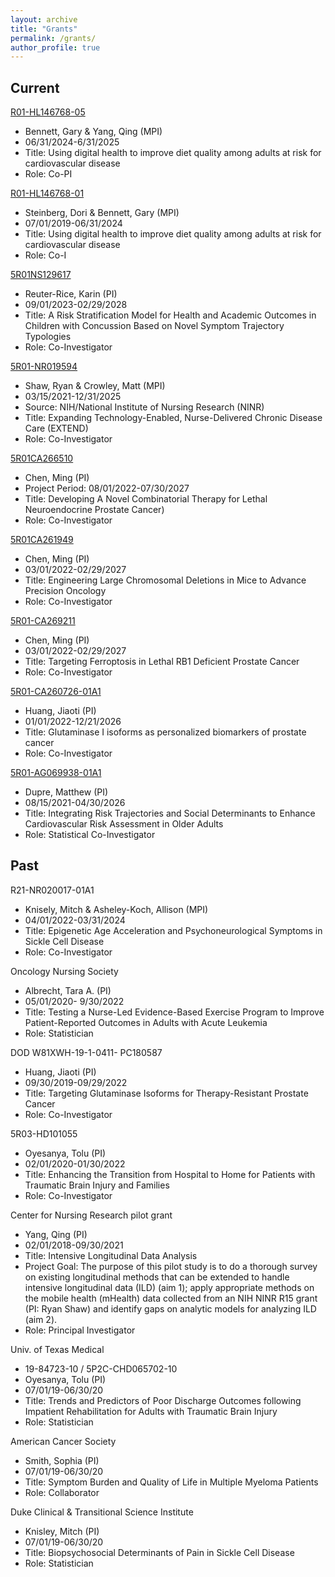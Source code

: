 ```yaml
---
layout: archive
title: "Grants"
permalink: /grants/
author_profile: true
---
```


Current
-----

[R01-HL146768-05](https://reporter.nih.gov/project-details/10653838)<br>							
* Bennett, Gary & Yang, Qing (MPI)<br>				
* 06/31/2024-6/31/2025<br>
* Title: Using digital health to improve diet quality among adults at risk for cardiovascular disease<br>
* Role: Co-PI 

[R01-HL146768-01](https://reporter.nih.gov/project-details/9709981)<br> 							
* Steinberg, Dori & Bennett, Gary (MPI)<br> 				
* 07/01/2019-06/31/2024<br>
* Title: Using digital health to improve diet quality among adults at risk for cardiovascular disease<br>
* Role: Co-I 

[5R01NS129617](https://reporter.nih.gov/project-details/11047667)<br>
* Reuter-Rice, Karin (PI)<br>
* 09/01/2023-02/29/2028<br>
* Title: A Risk Stratification Model for Health and Academic Outcomes in Children with Concussion Based on Novel Symptom Trajectory Typologies<br>
* Role: Co-Investigator

[5R01-NR019594](https://reporter.nih.gov/project-details/11003704)<br>									
* Shaw, Ryan & Crowley, Matt (MPI)<br> 				 
* 03/15/2021-12/31/2025<br>
* Source: NIH/National Institute of Nursing Research (NINR)<br>
* Title: Expanding Technology-Enabled, Nurse-Delivered Chronic Disease Care (EXTEND)<br>
* Role: Co-Investigator

[5R01CA266510](https://reporter.nih.gov/search/TedpbwzkYUaB0E2t5tv3bQ/project-details/11141777)<br>
* Chen, Ming (PI)<br>				
* Project Period: 08/01/2022-07/30/2027<br>
* Title: Developing A Novel Combinatorial Therapy for Lethal Neuroendocrine Prostate Cancer)<br>
* Role: Co-Investigator

[5R01CA261949](https://reporter.nih.gov/search/qn1omOxj5kGSkmqrb2kjdw/project-details/11041116)<br>						
* Chen, Ming (PI)<br>				
* 03/01/2022-02/29/2027<br>
* Title: Engineering Large Chromosomal Deletions in Mice to Advance Precision Oncology<br>
* Role: Co-Investigator

[5R01-CA269211](https://reporter.nih.gov/search/xTPTb8pGrUuE_4Y7jjyElg/project-details/11052646)<br> 								
* Chen, Ming (PI) <br>                 	
* 03/01/2022-02/29/2027<br>
* Title: Targeting Ferroptosis in Lethal RB1 Deficient Prostate Cancer<br>
* Role: Co-Investigator

[5R01-CA260726-01A1](https://reporter.nih.gov/search/vposySvW2UGJioYcNt8_wQ/project-details/10361785)<br>				
* Huang, Jiaoti (PI)<br>				
* 01/01/2022-12/21/2026<br>
* Title: Glutaminase I isoforms as personalized biomarkers of prostate cancer<br>
* Role: Co-Investigator

[5R01-AG069938-01A1](https://reporter.nih.gov/search/u2lNC42POESBi0IzYAl93w/project-details/10828492)<br>					
* Dupre, Matthew (PI)<br>			
* 08/15/2021-04/30/2026<br>
* Title: Integrating Risk Trajectories and Social Determinants to Enhance Cardiovascular Risk Assessment in Older Adults<br> 
* Role: Statistical Co-Investigator

Past
-----
R21-NR020017-01A1<br>
* Knisely, Mitch & Asheley-Koch, Allison (MPI)<br>			
* 04/01/2022-03/31/2024<br>
* Title: Epigenetic Age Acceleration and Psychoneurological Symptoms in Sickle Cell Disease<br>
* Role: Co-Investigator

Oncology Nursing Society<br>											
* Albrecht, Tara A. (PI)<br>			
* 05/01/2020- 9/30/2022<br>
* Title: Testing a Nurse-Led Evidence-Based Exercise Program to Improve Patient-Reported Outcomes in Adults with Acute Leukemia<br>
* Role: Statistician

DOD W81XWH-19-1-0411- PC180587<br>		
* Huang, Jiaoti (PI)<br>				
* 09/30/2019-09/29/2022<br>
* Title: Targeting Glutaminase Isoforms for Therapy-Resistant Prostate Cancer<br>
* Role: Co-Investigator

5R03-HD101055<br>
* Oyesanya, Tolu (PI)<br>			
* 02/01/2020-01/30/2022<br>
* Title: Enhancing the Transition from Hospital to Home for Patients with Traumatic Brain Injury and Families<br>
* Role: Co-Investigator

Center for Nursing Research pilot grant<br>		
* Yang, Qing (PI)<br> 				
* 02/01/2018-09/30/2021<br>
* Title: Intensive Longitudinal Data Analysis<br>
* Project Goal: The purpose of this pilot study is to do a thorough survey on existing longitudinal methods that can be extended to handle intensive longitudinal data (ILD) (aim 1); apply appropriate methods on the mobile health (mHealth) data collected from an NIH NINR R15 grant (PI: Ryan Shaw) and identify gaps on analytic models for analyzing ILD (aim 2).<br>
* Role: Principal Investigator

Univ. of Texas Medical<br>
* 19-84723-10 / 5P2C-CHD065702-10<br>			
* Oyesanya, Tolu (PI)<br>			
* 07/01/19-06/30/20<br>
* Title: Trends and Predictors of Poor Discharge Outcomes following Impatient Rehabilitation for Adults with Traumatic Brain Injury	<br>
* Role: Statistician

American Cancer Society	<br>					
* Smith, Sophia (PI)<br>				
* 07/01/19-06/30/20<br>
* Title: Symptom Burden and Quality of Life in Multiple Myeloma Patients<br>
* Role: Collaborator

Duke Clinical & Transitional Science Institute<br>
* Knisley, Mitch (PI)<br>                 
* 07/01/19-06/30/20<br>
* Title: Biopsychosocial Determinants of Pain in Sickle Cell Disease<br>
* Role: Statistician


